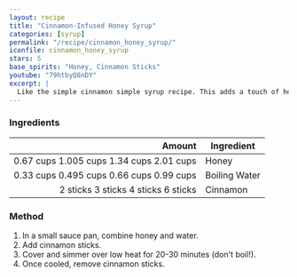 ```yaml
---
layout: recipe
title: "Cinnamon-Infused Honey Syrup"
categories: [syrup]
permalink: "/recipe/cinnamon_honey_syrup/"
iconfile: cinnamon_honey_syrup
stars: 5
base_spirits: "Honey, Cinnamon Sticks"
youtube: "79htbyQ8nDY"
excerpt: |
  Like the simple cinnamon simple syrup recipe. This adds a touch of honey for a cinnamon spiced flavor.
---
```


### Ingredients

|    Amount | Ingredient    |
| --------: | ------------- |
| <span class="onex active">0.67 cups </span> <span class="onehalfx">1.005 cups </span> <span class="twox">1.34 cups </span> <span class="threex">2.01 cups </span>| Honey         |
| <span class="onex active">0.33 cups </span> <span class="onehalfx">0.495 cups </span> <span class="twox">0.66 cups </span> <span class="threex">0.99 cups </span>| Boiling Water |
|  <span class="onex active">2 sticks </span> <span class="onehalfx">3 sticks </span> <span class="twox">4 sticks </span> <span class="threex">6 sticks </span>| Cinnamon      |

### Method

1. In a small sauce pan, combine honey and water.
2. Add cinnamon sticks.
3. Cover and simmer over low heat for 20-30 minutes (don't boil!).
4. Once cooled, remove cinnamon sticks.

    
<script type="application/ld+json">
{
  "@context": "https://schema.org",
  "@type": "Recipe",
  "author": {
    "@type": "Person",
    "name": "{{ page.author }}"
    },
  "description": "{{ page.excerpt | strip_html | replace: '"', "'" }}",
  "recipeIngredient": [
  "0.67 cups Honey",
  "0.33 cups Boiling Water",
  " 2 sticks Cinnamon "
    ],
  "name": "{{ page.title }}",
  "recipeInstructions": [

    ],
  "recipeYield": "1 cocktail",
  "recipeCategory": "cocktail",
  {%- if page.stars and site.data.ratings[page.iconfile].ratings -%}"aggregateRating": "{%- include stars_metadata.html %} out of 5",{%- endif -%}
  "recipeCuisine": "global",
  "prepTime": "PT20M",
  "cookTime": "PT15S",
  "keywords": "{{ page.title }}, cocktail, {{ page.eras }}, {%- include category_metadata.html -%}, {%- include spirits_metadata.html -%}"
}
</script>

    